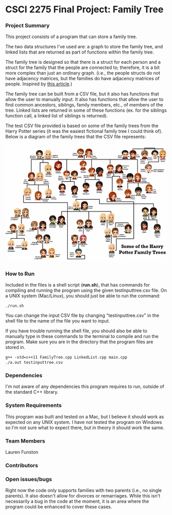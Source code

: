 # CSCI 2275 Final Project: Family Tree

### Project Summary
This project consists of a program that can store a family tree. 

The two data structures I've used are: a graph to store the family tree, and linked lists that are returned as part of functions within the family tree. 

The family tree is designed so that there is a struct for each person and a struct for the family that the people are connected to; therefore, it is a bit more complex than just an ordinary graph. (i.e., the people structs do not have adjacency matrices, but the families do have adjacency matrices of people. Inspired by [this article](https://medium.com/@bigomega/building-my-family-tree-ef0be1fba775).)

The family tree can be built from a CSV file, but it also has functions that allow the user to manually input. It also has functions that allow the user to find common ancestors, siblings, family members, etc., of members of the tree. Linked lists are returned in some of these functions (ex. for the siblings function call, a linked list of siblings is returned).

The test CSV file provided is based on some of the family trees from the Harry Potter series (it was the easiest fictional family tree I could think of). Below is a diagram of the family trees that the CSV file represents: 

![Diagram of Harry Potter family trees](familytreegraphic.jpg)

### How to Run
Included in the files is a shell script (**run.sh**), that has commands for compiling and running the program using the given testinputtree.csv file. On a UNIX system (Mac/Linux), you should just be able to run the command:

    ./run.sh

You can change the input CSV file by changing "testinputtree.csv" in the shell file to the name of the file you want to input. 

If you have trouble running the shell file, you should also be able to manually type in these commands to the terminal to compile and run the program. Make sure you are in the directory that the program files are stored in. 

    g++ -std=c++11 FamilyTree.cpp LinkedList.cpp main.cpp
    ./a.out testinputtree.csv

### Dependencies
I'm not aware of any dependencies this program requires to run, outside of the standard C++ library. 

### System Requirements
This program was built and tested on a Mac, but I believe it should work as expected on any UNIX system. I have not tested the program on Windows so I'm not sure what to expect there, but in theory it should work the same. 

### Team Members
Lauren Funston

### Contributors 

### Open issues/bugs
Right now the code only supports families with two parents (i.e., no single parents). It also doesn't allow for divorces or remarriages. While this isn't necessarily a bug in the code at the moment, it is an area where the program could be enhanced to cover these cases. 